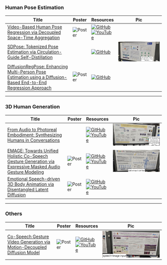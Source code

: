 ### Human Pose Estimation
|Title|Poster|Resources|Pic|
|------|------|------|------|
| [Video-Based Human Pose Regression via Decoupled Space-Time Aggregation](https://openaccess.thecvf.com/content/CVPR2024/html/He_Video-Based_Human_Pose_Regression_via_Decoupled_Space-Time_Aggregation_CVPR_2024_paper.html) | ![Poster](https://github.com/HeChengHui/CVPR2024/blob/main/Papers/Topics/Human%20Pose%20Estimation/assets/30777.png) | [![GitHub](https://img.shields.io/github/stars/zgspose/DSTA?style=social)](https://github.com/zgspose/DSTA) <br> [![YouTube](https://img.shields.io/badge/YouTube-%23FF0000.svg?style=for-the-badge&logo=YouTube&logoColor=white)](https://www.youtube.com/watch?v=IVyqTePkN2g)
| [SDPose: Tokenized Pose Estimation via Circulation-Guide Self-Distillation](https://openaccess.thecvf.com/content/CVPR2024/html/Chen_SDPose_Tokenized_Pose_Estimation_via_Circulation-Guide_Self-Distillation_CVPR_2024_paper.html) | | [![GitHub](https://img.shields.io/github/stars/MartyrPenink/SDPose?style=social)](https://github.com/MartyrPenink/SDPose) | ![Pic](https://github.com/HeChengHui/CVPR2024/blob/main/Papers/Topics/Human%20Pose%20Estimation/assets/WhatsApp%20Image%202024-07-03%20at%2010.48.15.jpeg)
| [DiffusionRegPose: Enhancing Multi-Person Pose Estimation using a Diffusion-Based End-to-End Regression Approach](https://openaccess.thecvf.com/content/CVPR2024/html/Tan_DiffusionRegPose_Enhancing_Multi-Person_Pose_Estimation_using_a_Diffusion-Based_End-to-End_Regression_CVPR_2024_paper.html) | ![Poster](https://cvpr.thecvf.com/media/PosterPDFs/CVPR%202024/30435.png?t=1717505847.5320108) | [![GitHub](https://img.shields.io/github/stars/cici203/DiffusionRegPose?style=social)](https://github.com/cici203/DiffusionRegPose)

---

### 3D Human Generation
|Title|Poster|Resources|Pic|
|------|------|------|------|
| [From Audio to Photoreal Embodiment: Synthesizing Humans in Conversations](https://openaccess.thecvf.com/content/CVPR2024/html/Ng_From_Audio_to_Photoreal_Embodiment_Synthesizing_Humans_in_Conversations_CVPR_2024_paper.html)| | [![GitHub](https://img.shields.io/github/stars/facebookresearch/audio2photoreal?style=social)](https://github.com/facebookresearch/audio2photoreal) <br> [![YouTube](https://img.shields.io/badge/YouTube-%23FF0000.svg?style=for-the-badge&logo=YouTube&logoColor=white)](https://www.youtube.com/watch?v=Y0GMaMtUynQ) | ![Pic](https://github.com/HeChengHui/CVPR2024/blob/main/Papers/Topics/Face/assets/WhatsApp%20Image%202024-07-03%20at%2010.37.10.jpeg)
| [EMAGE: Towards Unified Holistic Co-Speech Gesture Generation via Expressive Masked Audio Gesture Modeling](https://openaccess.thecvf.com/content/CVPR2024/html/Liu_EMAGE_Towards_Unified_Holistic_Co-Speech_Gesture_Generation_via_Expressive_Masked_CVPR_2024_paper.html) | ![Poster](https://cvpr.thecvf.com/media/PosterPDFs/CVPR%202024/30938.png?t=1717432863.9303353) | [![GitHub](https://img.shields.io/github/stars/PantoMatrix/PantoMatrix?style=social)](https://github.com/PantoMatrix/PantoMatrix/tree/main/scripts/EMAGE_2024) <br> [![YouTube](https://img.shields.io/badge/YouTube-%23FF0000.svg?style=for-the-badge&logo=YouTube&logoColor=white)](https://www.youtube.com/watch?v=T0OYPvViFGE) | ![Pic](https://github.com/HeChengHui/CVPR2024/blob/main/Papers/Topics/Face/assets/WhatsApp%20Image%202024-07-03%20at%2010.54.56.jpeg)
| [Emotional Speech-driven 3D Body Animation via Disentangled Latent Diffusion](https://openaccess.thecvf.com/content/CVPR2024/html/Chhatre_Emotional_Speech-driven_3D_Body_Animation_via_Disentangled_Latent_Diffusion_CVPR_2024_paper.html) | ![Poster](https://cvpr.thecvf.com/media/PosterPDFs/CVPR%202024/30170.png?t=1717430756.885416) | [![GitHub](https://img.shields.io/github/stars/kiranchhatre/amuse?style=social)](https://github.com/kiranchhatre/amuse) <br> [![YouTube](https://img.shields.io/badge/YouTube-%23FF0000.svg?style=for-the-badge&logo=YouTube&logoColor=white)](https://www.youtube.com/watch?v=gsEt9qtR1jk)

---

### Others
|Title|Poster|Resources|Pic|
|------|------|------|------|
| [Co-Speech Gesture Video Generation via Motion-Decoupled Diffusion Model ](https://openaccess.thecvf.com/content/CVPR2024/html/He_Co-Speech_Gesture_Video_Generation_via_Motion-Decoupled_Diffusion_Model_CVPR_2024_paper.html) | ![Poster](https://cvpr.thecvf.com/media/PosterPDFs/CVPR%202024/30369.png?t=1717332493.1388636) | [![GitHub](https://img.shields.io/github/stars/thuhcsi/S2G-MDDiffusion?style=social)](https://github.com/thuhcsi/S2G-MDDiffusion) <br> [![YouTube](https://img.shields.io/badge/YouTube-%23FF0000.svg?style=for-the-badge&logo=YouTube&logoColor=white)](https://www.youtube.com/watch?v=fdWZ2jzi82w) | ![Pic](https://github.com/HeChengHui/CVPR2024/blob/main/Papers/Topics/Human%20Pose%20Estimation/assets/WhatsApp%20Image%202024-07-03%20at%2013.45.36.jpeg)
